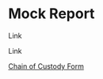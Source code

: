 # Mock Report


Link

Link

[Chain of Custody Form](https://github.com/noamgariani11/Mock-Report/blob/main/chain-of-custody.pdf)
